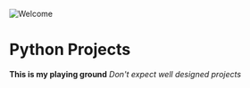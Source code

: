 ![Welcome](https://github.com/deagle6057/python-projects/blob/master/image/images.jpg)
# Python Projects
**This is my playing ground**
*Don't expect well designed projects*
